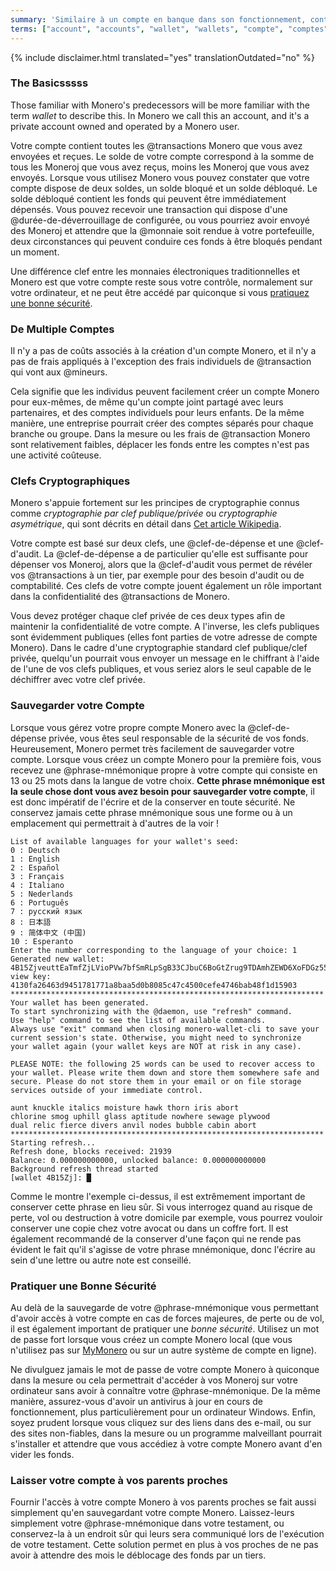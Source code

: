 ```yaml
---
summary: 'Similaire à un compte en banque dans son fonctionnement, contient toutes vos transactions envoyées et reçues'
terms: ["account", "accounts", "wallet", "wallets", "compte", "comptes", "portefeuille", "portefeuilles"]
---
```


{% include disclaimer.html translated="yes" translationOutdated="no" %}

### The Basicsssss

Those familiar with Monero's predecessors will be more familiar with the
term *wallet* to describe this. In Monero we call this an account, and it's
a private account owned and operated by a Monero user.

Votre compte contient toutes les @transactions Monero que vous avez envoyées
et reçues. Le solde de votre compte correspond à la somme de tous les
Moneroj que vous avez reçus, moins les Moneroj que vous avez
envoyés. Lorsque vous utilisez Monero vous pouvez constater que votre compte
dispose de deux soldes, un solde bloqué et un solde débloqué. Le solde
débloqué contient les fonds qui peuvent être immédiatement dépensés. Vous
pouvez recevoir une transaction qui dispose d'une @durée-de-déverrouillage
de configurée, ou vous pourriez avoir envoyé des Moneroj et attendre que la
@monnaie soit rendue à votre portefeuille, deux circonstances qui peuvent
conduire ces fonds à être bloqués pendant un moment.

Une différence clef entre les monnaies électroniques traditionnelles et
Monero est que votre compte reste sous votre contrôle, normalement sur votre
ordinateur, et ne peut être accédé par quiconque si vous [pratiquez une
bonne sécurité](#pratiquer-une-bonne-securite).

### De Multiple Comptes

Il n'y a pas de coûts associés à la création d'un compte Monero, et il n'y a
pas de frais appliqués à l'exception des frais individuels de @transaction
qui vont aux @mineurs.

Cela signifie que les individus peuvent facilement créer un compte Monero
pour eux-mêmes, de même qu'un compte joint partagé avec leurs partenaires,
et des comptes individuels pour leurs enfants. De la même manière, une
entreprise pourrait créer des comptes séparés pour chaque branche ou
groupe. Dans la mesure ou les frais de @transaction Monero sont relativement
faibles, déplacer les fonds entre les comptes n'est pas une activité
coûteuse.

### Clefs Cryptographiques

Monero s'appuie fortement sur les principes de cryptographie connus comme
*cryptographie par clef publique/privée* ou *cryptographie asymétrique*, qui
sont décrits en détail dans [Cet article
Wikipedia](https://fr.wikipedia.org/wiki/Cryptographie_asym%C3%A9trique).

Votre compte est basé sur deux clefs, une @clef-de-dépense et une
@clef-d'audit. La @clef-de-dépense a de particulier qu'elle est suffisante
pour dépenser vos Moneroj, alors que la @clef-d'audit vous permet de révéler
vos @transactions à un tier, par exemple pour des besoin d'audit ou de
comptabilité. Ces clefs de votre compte jouent également un rôle important
dans la confidentialité des @transactions de Monero.

Vous devez protéger chaque clef privée de ces deux types afin de maintenir
la confidentialité de votre compte. A l'inverse, les clefs publiques sont
évidemment publiques (elles font parties de votre adresse de compte
Monero). Dans le cadre d'une cryptographie standard clef publique/clef
privée, quelqu'un pourrait vous envoyer un message en le chiffrant à l'aide
de l'une de vos clefs publiques, et vous seriez alors le seul capable de le
déchiffrer avec votre clef privée.

### Sauvegarder votre Compte

Lorsque vous gérez votre propre compte Monero avec la @clef-de-dépense
privée, vous êtes seul responsable de la sécurité de vos
fonds. Heureusement, Monero permet très facilement de sauvegarder votre
compte. Lorsque vous créez un compte Monero pour la première fois, vous
recevez une @phrase-mnémonique propre à votre compte qui consiste en 13 ou
25 mots dans la langue de votre choix. **Cette phrase mnémonique est la
seule chose dont vous avez besoin pour sauvegarder votre compte**, il est
donc impératif de l'écrire et de la conserver en toute sécurité. Ne
conservez jamais cette phrase mnémonique sous une forme ou à un emplacement
qui permettrait à d'autres de la voir !

```
List of available languages for your wallet's seed:
0 : Deutsch
1 : English
2 : Español
3 : Français
4 : Italiano
5 : Nederlands
6 : Português
7 : русский язык
8 : 日本語
9 : 简体中文 (中国)
10 : Esperanto
Enter the number corresponding to the language of your choice: 1
Generated new wallet: 4B15ZjveuttEaTmfZjLVioPVw7bfSmRLpSgB33CJbuC6BoGtZrug9TDAmhZEWD6XoFDGz55bgzisT9Dnv61sbsA6Sa47TYu
view key: 4130fa26463d9451781771a8baa5d0b8085c47c4500cefe4746bab48f1d15903
**********************************************************************
Your wallet has been generated.
To start synchronizing with the @daemon, use "refresh" command.
Use "help" command to see the list of available commands.
Always use "exit" command when closing monero-wallet-cli to save your
current session's state. Otherwise, you might need to synchronize
your wallet again (your wallet keys are NOT at risk in any case).

PLEASE NOTE: the following 25 words can be used to recover access to your wallet. Please write them down and store them somewhere safe and secure. Please do not store them in your email or on file storage services outside of your immediate control.

aunt knuckle italics moisture hawk thorn iris abort
chlorine smog uphill glass aptitude nowhere sewage plywood
dual relic fierce divers anvil nodes bubble cabin abort
**********************************************************************
Starting refresh...
Refresh done, blocks received: 21939                            
Balance: 0.000000000000, unlocked balance: 0.000000000000
Background refresh thread started
[wallet 4B15Zj]: █
```

Comme le montre l'exemple ci-dessus, il est extrêmement important de
conserver cette phrase en lieu sûr. Si vous interrogez quand au risque de
perte, vol ou destruction à votre domicile par exemple, vous pourrez vouloir
conserver une copie chez votre avocat ou dans un coffre fort. Il est
également recommandé de la conserver d'une façon qui ne rende pas évident le
fait qu'il s'agisse de votre phrase mnémonique, donc l'écrire au sein d'une
lettre ou autre note est conseillé.

### Pratiquer une Bonne Sécurité

Au delà de la sauvegarde de votre @phrase-mnémonique vous permettant d'avoir
accès à votre compte en cas de forces majeures, de perte ou de vol, il est
également important de pratiquer une *bonne sécurité*. Utilisez un mot de
passe fort lorsque vous créez un compte Monero local (que vous n'utilisez
pas sur [MyMonero](https://mymonero.com) ou sur un autre système de compte
en ligne).

Ne divulguez jamais le mot de passe de votre compte Monero à quiconque dans
la mesure ou cela permettrait d'accéder à vos Moneroj sur votre ordinateur
sans avoir à connaître votre @phrase-mnémonique. De la même manière,
assurez-vous d'avoir un antivirus à jour en cours de fonctionnement, plus
particulièrement pour un ordinateur Windows. Enfin, soyez prudent lorsque
vous cliquez sur des liens dans des e-mail, ou sur des sites non-fiables,
dans la mesure ou un programme malveillant pourrait s'installer et attendre
que vous accédiez à votre compte Monero avant d'en vider les fonds.

### Laisser votre compte à vos parents proches

Fournir l'accès à votre compte Monero à vos parents proches se fait aussi
simplement qu'en sauvegardant votre compte Monero. Laissez-leurs simplement
votre @phrase-mnémonique dans votre testament, ou conservez-la à un endroit
sûr qui leurs sera communiqué lors de l'exécution de votre testament. Cette
solution permet en plus à vos proches de ne pas avoir à attendre des mois le
déblocage des fonds par un tiers.
